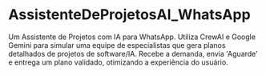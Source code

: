 # AssistenteDeProjetosAI_WhatsApp
Um Assistente de Projetos com IA para WhatsApp. Utiliza CrewAI e Google Gemini para simular uma equipe de especialistas que gera planos detalhados de projetos de software/IA. Recebe a demanda, envia 'Aguarde' e entrega um plano validado, otimizando a experiência do usuário.

